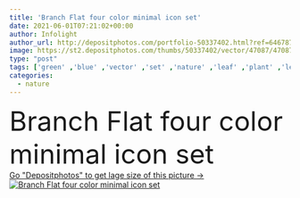```yaml
---
title: 'Branch Flat four color minimal icon set'
date: 2021-06-01T07:21:02+00:00
author: Infolight
author_url: http://depositphotos.com/portfolio-50337402.html?ref=64678756
image: https://st2.depositphotos.com/thumbs/50337402/vector/47087/470872746/api_thumb_450.jpg?forcejpeg=true
type: "post"
tags: ['green' ,'blue' ,'vector' ,'set' ,'nature' ,'leaf' ,'plant' ,'leaves' ,'branch' ,'symbol' ,'icon' ,'flat' ,'part' ,'branches' ,'logo' ,'ecologic' ,'minimal' ,'eps' ,'premium' ]
categories: 
  - nature
---
```

<div aling="center">
            <font size="60"> Branch Flat four color minimal icon set</font>   
</div>
<div>
    <a href='https://depositphotos.com/470872746/stock-illustration-branch-flat-four-color-minimal.html?ref=64678756' target=_blank > Go "Depositphotos" to get lage size of this picture ->
        <img href='https://depositphotos.com/470872746/stock-illustration-branch-flat-four-color-minimal.html?ref=64678756' src='https://st2.depositphotos.com/50337402/47087/v/950/depositphotos_470872746-stock-illustration-branch-flat-four-color-minimal.jpg?forcejpeg=true' alt='Branch Flat four color minimal icon set' >
    </a>
</div>
